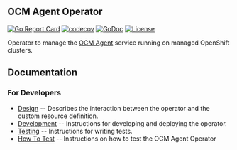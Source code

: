 ## OCM Agent Operator

[![Go Report Card](https://goreportcard.com/badge/github.com/openshift/ocm-agent-operator)](https://goreportcard.com/report/github.com/openshift/ocm-agent-operator)
[![codecov](https://codecov.io/gh/openshift/ocm-agent-operator/branch/master/graph/badge.svg)](https://codecov.io/gh/openshift/ocm-agent-operator)
[![GoDoc](https://godoc.org/github.com/openshift/ocm-agent-operator?status.svg)](https://pkg.go.dev/mod/github.com/openshift/ocm-agent-operator)
[![License](https://img.shields.io/:license-apache-blue.svg)](http://www.apache.org/licenses/LICENSE-2.0.html)

Operator to manage the [OCM Agent](https://github.com/openshift/ocm-agent) service running on managed OpenShift clusters.

## Documentation

### For Developers

* [Design](./docs/design.md) -- Describes the interaction between the operator and the custom resource definition.
* [Development](./docs/development.md) -- Instructions for developing and deploying the operator.
* [Testing](./docs/testing.md) -- Instructions for writing tests.
* [How To Test](./docs/how-to-test.md) -- Instructions on how to test the OCM Agent Operator
